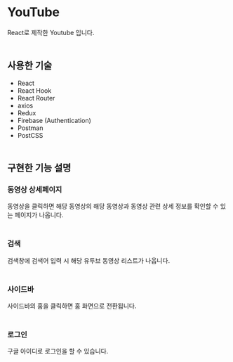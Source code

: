 # YouTube
React로 제작한 Youtube 입니다.   
　　  

## 사용한 기술
- React
- React Hook
- React Router
- axios
- Redux
- Firebase (Authentication)
- Postman
- PostCSS   
　　  

## 구현한 기능 설명
### 동영상 상세페이지
동영상을 클릭하면 해당 동영상의 해당 동영상과 동영상 관련 상세 정보를 확인할 수 있는 페이지가 나옵니다.   
　　  

### 검색
검색창에 검색어 입력 시 해당 유투브 동영상 리스트가 나옵니다.   
　　  

### 사이드바
사이드바의 홈을 클릭하면 홈 화면으로 전환됩니다.   
　　  

### 로그인
구글 아이디로 로그인을 할 수 있습니다.
